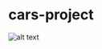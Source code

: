 # cars-project


![alt text](https://github.com/Khayratdinov/cars-project/blob/master/info.gif?raw=true)

